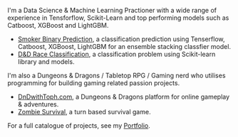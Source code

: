 
I'm a Data Science & Machine Learning Practioner with a wide range of experience in Tensforflow, Scikit-Learn and top performing models such as Catboost, XGBoost and LightGBM.

- [Smoker Binary Prediction](https://tophercollins.github.io/smoker-binary-classification.html), a classification prediction using Tenserflow, Catboost, XGBoost, LightGBM for an ensemble stacking classfier model.
- [D&D Race Classification](https://tophercollins.github.io/dnd-race-classification.html), a classification problem using Scikit-learn library and models.

I'm also a Dungeons & Dragons / Tabletop RPG / Gaming nerd who utilises programming for building gaming related passion projects.

- [DnDwithToph.com](https://dndwithtoph.com/), a Dungeons & Dragons platform for online gameplay & adventures.
- [Zombie Survival](https://tophercollins.github.io/zombie-survival.html), a turn based survival game.


For a full catalogue of projects, see my [Portfolio](https://tophercollins.github.io/).
